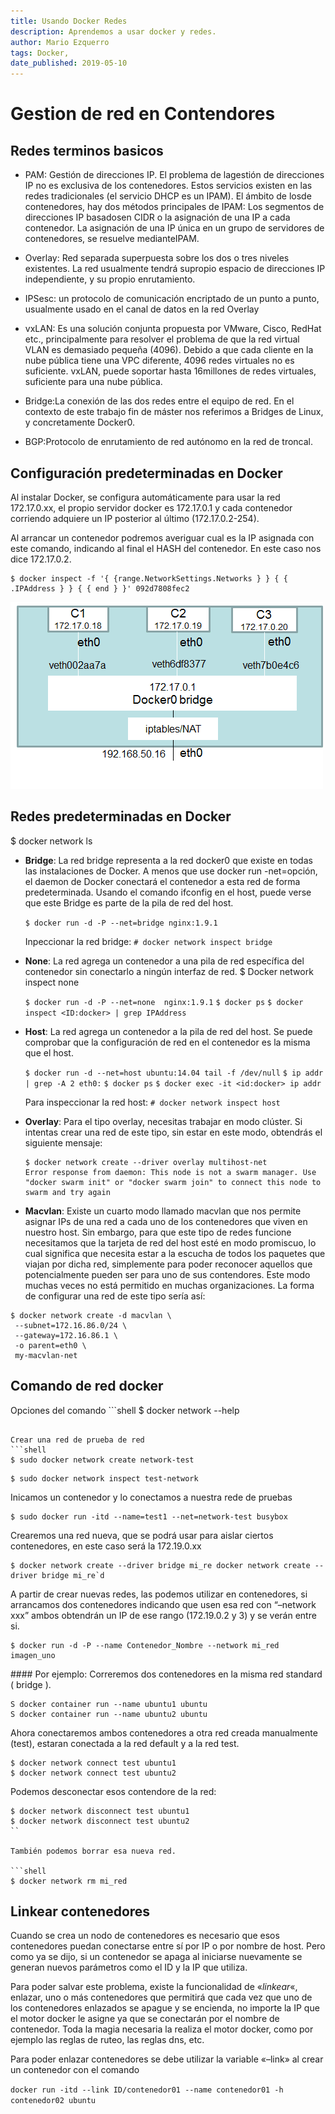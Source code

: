 ```yaml
---
title: Usando Docker Redes
description: Aprendemos a usar docker y redes.
author: Mario Ezquerro
tags: Docker, 
date_published: 2019-05-10
---
```


# Gestion de red en  Contendores

## Redes terminos basicos

- PAM: Gestión de direcciones IP. El problema de lagestión de direcciones IP no  es  exclusiva  de  los  contenedores.  Estos  servicios  existen  en  las  redes tradicionales (el servicio DHCP es un IPAM). El ámbito de losde contenedores, hay dos métodos principales de IPAM: Los segmentos de direcciones IP basadosen CIDR o la asignación de una IP a cada contenedor. La asignación de una IP única en un grupo de servidores de contenedores,  se  resuelve medianteIPAM.

- Overlay: Red separada superpuesta sobre los dos o tres niveles existentes. La red usualmente tendrá supropio espacio de direcciones IP independiente, y su propio    enrutamiento.

- IPSesc: un protocolo de comunicación encriptado de un punto a punto, usualmente usado en el canal de datos en la red Overlay

- vxLAN: Es una solución conjunta propuesta por VMware, Cisco, RedHat etc.,   principalmente  para  resolver  el  problema  de  que  la  red  virtual  VLAN  es demasiado pequeña (4096). Debido a que cada cliente en la nube pública tiene una VPC diferente, 4096 redes virtuales no es suficiente. vxLAN, puede soportar  hasta  16millones  de  redes  virtuales,  suficiente    para  una  nube pública.

- Bridge:La conexión de las dos redes entre el equipo de red. En el contexto de  este  trabajo  fin  de  máster  nos  referimos  a  Bridges  de  Linux,  y concretamente    Docker0.

- BGP:Protocolo de enrutamiento de red autónomo en la red de troncal.

## Configuración predeterminadas en Docker

Al instalar Docker, se configura automáticamente para usar la red 172.17.0.xx, el propio servidor docker es 172.17.0.1 y cada contenedor corriendo adquiere un IP posterior al último (172.17.0.2-254).

Al arrancar un contenedor podremos averiguar cual es la IP asignada con este comando, indicando al final el HASH del contenedor. En este caso nos dice 172.17.0.2.

```shell
$ docker inspect -f '{ {range.NetworkSettings.Networks } } { { .IPAddress } } { { end } }' 092d7808fec2
```

![networking-dockers-1](./networking-dockers-1.png)



## Redes predeterminadas en Docker



$ docker network ls

- **Bridge**: La  red  bridge  representa  a  la  red  docker0  que  existe  en  todas  las instalaciones  de  Docker.  A  menos  que  use  docker  run -net=opción,  el daemon  de  Docker  conectará  el  contenedor  a  esta  red  de  forma predeterminada.  Usando  el  comando ifconfig en  el  host,  puede  verse  que este Bridge es parte de la pila de red del host.

    `$ docker run -d -P --net=bridge nginx:1.9.1`

    Inpeccionar la red bridge: `# docker network inspect bridge`

- **None**: La  red  agrega  un  contenedor  a  una  pila  de  red  específica  del contenedor sin conectarlo a ningún interfaz de red.  $ Docker network inspect none

    `$ docker run -d -P --net=none  nginx:1.9.1`
    `$ docker ps`
    `$ docker inspect <ID:docker> | grep IPAddress`

- **Host**: La  red  agrega  un  contenedor  a  la  pila  de  red  del  host.  Se  puede comprobar que la configuración de red en el contenedor es la misma que el host.

    `$ docker run -d --net=host ubuntu:14.04 tail -f /dev/null`
    `$ ip addr | grep -A 2 eth0:`
    `$ docker ps`
    `$ docker exec -it <id:docker> ip addr`
    
    Para inspeccionar la red host: `# docker network inspect host`
    
- **Overlay**:  Para el tipo overlay, necesitas trabajar en modo clúster. Si intentas crear una red de este tipo, sin estar en este modo, obtendrás el siguiente mensaje:

    ```shell
    $ docker network create --driver overlay multihost-net
    Error response from daemon: This node is not a swarm manager. Use "docker swarm init" or "docker swarm join" to connect this node to swarm and try again
    ```


- **Macvlan**: Existe un cuarto modo llamado macvlan que nos permite asignar IPs de una red a cada uno de los contenedores que viven en nuestro host. Sin embargo, para que este tipo de redes funcione necesitamos que la tarjeta de red del host esté en modo promiscuo, lo cual significa que necesita estar a la escucha de todos los paquetes que viajan por dicha red, simplemente para poder reconocer aquellos que potencialmente pueden ser para uno de sus contendores. Este modo muchas veces no está permitido en muchas organizaciones. La forma de configurar una red de este tipo sería así:

```
$ docker network create -d macvlan \
 --subnet=172.16.86.0/24 \
 --gateway=172.16.86.1 \
 -o parent=eth0 \
 my-macvlan-net
```



## Comando de red docker

Opciones del comando
​```shell
$ docker network --help
```

Crear una red de prueba de red
​```shell
$ sudo docker network create network-test
```
```shell
$ sudo docker network inspect test-network
```
Inicamos un  contenedor y lo conectamos a nuestra rede de pruebas
```shell
$ sudo docker run -itd --name=test1 --net=network-test busybox
```


Crearemos una red nueva, que se podrá usar para aislar ciertos contenedores, en este caso será la 172.19.0.xx

```shell
$ docker network create --driver bridge mi_re docker network create --driver bridge mi_re`d
```

A partir de crear nuevas redes, las podemos utilizar en contenedores, si arrancamos dos contenedores indicando que usen esa red con “–network xxx” ambos obtendrán un IP de ese rango (172.19.0.2 y 3) y se verán entre si.

```shell
$ docker run -d -P --name Contenedor_Nombre --network mi_red imagen_uno
```
#### Por ejemplo:
Correremos dos contenedores en la misma red standard ( bridge ).
```shell
S docker container run --name ubuntu1 ubuntu
S docker container run --name ubuntu2 ubuntu
```
Ahora conectaremos ambos contenedores a otra red creada manualmente (test), estaran conectada a la red default y a la red test.

```shell
$ docker network connect test ubuntu1
$ docker network connect test ubuntu2
```
Podemos desconectar esos contendore de la red:
```shell
$ docker network disconnect test ubuntu1
$ docker network disconnect test ubuntu2
``

También podemos borrar esa nueva red.

​```shell
$ docker network rm mi_red
```



## Linkear contenedores

Cuando se crea un nodo de contenedores es necesario que esos contenedores puedan conectarse entre sí por IP o por nombre de host. Pero como ya se dijo, si un contenedor se apaga al iniciarse nuevamente se generan nuevos parámetros como el ID y la IP que utiliza.

Para poder salvar este problema, existe la funcionalidad de «*linkear*«, enlazar, uno o más contenedores que permitirá que cada vez que uno de los contenedores enlazados se apague y se encienda, no importe la IP que el motor docker le asigne ya que se conectarán por el nombre de contenedor. Toda la magia necesaria la realiza el motor docker, como por ejemplo las reglas de ruteo, las reglas dns, etc.

Para poder enlazar contenedores se debe utilizar la variable «–link» al crear un contenedor con el comando 

`docker run -itd --link ID/contenedor01 --name contenedor01 -h contenedor02 ubuntu`

